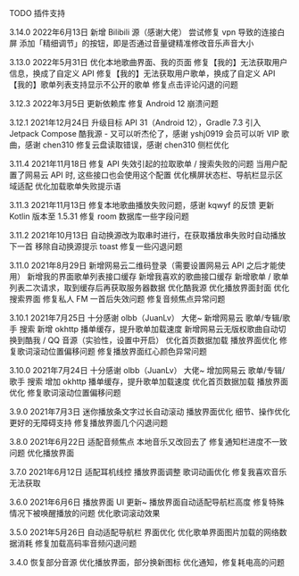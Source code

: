 TODO 插件支持

3.14.0 2022年6月13日
新增 Bilibili 源（感谢大佬）
尝试修复 vpn 导致的连接白屏
添加「精细调节」的按钮，即是否通过音量键精准修改音乐声音大小

3.13.0 2022年5月31日
优化本地歌曲界面、我的页面
修复【我的】无法获取用户信息，换成了自定义 API
修复【我的】无法获取用户歌单，换成了自定义 API
【我的】歌单列表支持显示不公开的歌单
修复点击评论闪退的问题

3.12.3 2022年3月5日
更新依赖库
修复 Android 12 崩溃问题

3.12.1 2021年12月24日
升级目标 API 31（Android 12），Gradle 7.3
引入 Jetpack Compose
酷我源 - 又可以听杰伦了，感谢 yshj0919
会员可以听 VIP 歌曲，感谢 chen310
修复云盘读取错误，感谢 chen310
侧栏优化

3.11.4 2021年11月18日
修复 API 失效引起的拉取歌单 / 搜索失败的问题
当用户配置了网易云 API 时, 这些接口也会使用这个配置
优化横屏状态栏、导航栏显示区域适配
优化加载歌单失败提示语

3.11.3 2021年11月13日
修复本地歌曲播放失败问题，感谢 kqwyf 的反馈
更新 Kotlin 版本至 1.5.31
修复 room 数据库一些字段问题

3.11.2 2021年10月13日
自动换源改为取串时进行，在获取播放串失败时自动播放下一首
移除自动换源提示 toast
修复一些闪退问题

3.11.0 2021年8月29日
新增网易云二维码登录（需要设置网易云 API 之后才能使用）
新增我的界面歌单列表接口缓存
新增我喜欢的歌曲接口缓存
新增歌单 / 歌单列表二次请求，取到缓存后再获取服务器数据
优化酷我源
优化播放界面封面
优化搜索界面
修复私人 FM 一首后失效问题
修复音频焦点异常问题

3.10.1 2021年7月25日
十分感谢 olbb（JuanLv） 大佬~
新增网易云 歌单/专辑/歌手 搜索
新增 okhttp 播单缓存，提升歌单加载速度
新增网易云无版权歌曲自动切换到酷我 / QQ 音源（实验性，设置中开启）
优化首页数据加载
播放界面优化
修复歌词滚动位置偏移问题
修复播放界面红心颜色异常问题

3.10.0 2021年7月24日
十分感谢 olbb（JuanLv） 大佬~
增加网易云 歌单/专辑/歌手 搜索
增加 okhttp 播单缓存，提升歌单加载速度
优化首页数据加载
播放界面优化
修复歌词滚动位置偏移问题

3.9.0 2021年7月3日
迷你播放条文字过长自动滚动
播放界面优化
细节、操作优化
更好的无障碍支持
修复播放界面几个闪退问题

3.8.0 2021年6月22日
适配音频焦点
本地音乐又改回去了
修复通知栏进度不一致问题
优化播放界面

3.7.0 2021年6月12日
适配耳机线控
播放界面调整
歌词动画优化
修复我喜欢音乐无法获取

3.6.0 2021年6月6日
播放界面 UI 更新~
播放界面自动适配导航栏高度
修复特殊情况下被唤醒播放的问题
优化歌词滚动效果

3.5.0 2021年5月26日
自动适配导航栏
界面优化
优化歌单界面图片加载的网络数据消耗
修复加载高码率音频闪退问题

3.4.0
恢复部分音源
优化播放界面，部分换新图标
优化通知，修复耗电高的问题
